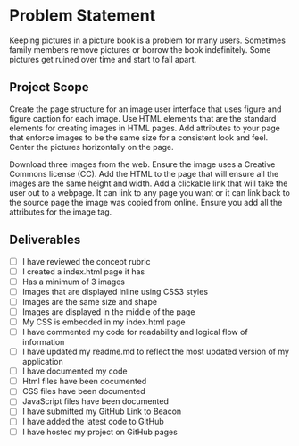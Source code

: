 # Problem Statement
Keeping pictures in a picture book is a problem for many users. Sometimes family members remove pictures or borrow the book indefinitely. Some pictures get ruined over time and start to fall apart. 

## Project Scope
Create the page structure for an image user interface that uses figure and figure caption for each image. Use HTML elements that are the standard elements for creating images in HTML pages. Add attributes to your page that enforce images to be the same size for a consistent look and feel. Center the pictures horizontally on the page. 

Download three images from the web. Ensure the image uses a Creative Commons license (CC). Add the HTML to the page that will ensure all the images are the same height and width. Add a clickable link that will take the user out to a webpage. It can link to any page you want or it can link back to the source page the image was copied from online. Ensure you add all the attributes for the image tag. 

## Deliverables
- [ ] I have reviewed the concept rubric
- [ ] I created a index.html page it has
- [ ] Has a minimum of 3 images 
- [ ] Images that are displayed inline using CSS3 styles 
- [ ] Images are the same size and shape 
- [ ] Images are displayed in the middle of the page 
- [ ] My CSS is embedded in my index.html page 
- [ ] I have commented my code for readability and logical flow of information 
- [ ] I have updated my readme.md to reflect the most updated version of my application
- [ ] I have documented my code
- [ ] Html files have been documented 
- [ ] CSS files have been documented 
- [ ] JavaScript files have been documented 
- [ ] I have submitted my GitHub Link to Beacon
- [ ] I have added the latest code to GitHub
- [ ] I have hosted my project on GitHub pages 
